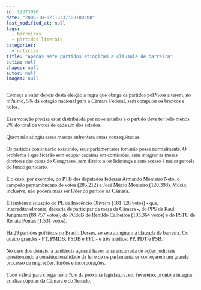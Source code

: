 ```yaml
---
id: 12373090
date: "2006-10-02T15:37:00+00:00"
last_modified_at: null
tags:
  - barreiras
  - partidos-liberais
categories:
  - noticias
title: "Apenas sete partidos atingiram a cláusula de barreira"
sutia: null
chapeu: null
autor: null
imagem: null
---
```

<p><P><FONT face=Verdana>Começa a valer depois desta eleição a regra que obriga os partidos pol?ticos a terem, no m?nimo, 5% da votação nacional para a Câmara Federal, sem computar os brancos e nulos.<BR><BR>Essa votação precisa estar distribu?da por nove estados e o partido deve ter pelo menos 2% do total de votos de cada um dos estados.<BR><BR>Quem não atingiu essas marcas enfrentará duras conseqüências. <BR><BR>Os partidos continuarão existindo, seus parlamentares tomarão posse normalmente. O problema é que ficarão sem ocupar cadeiras em comissões, sem integrar as mesas diretoras das casas do Congresso, sem direito a ter liderança e sem acesso à maior parcela do fundo partidário.<BR><BR>É o caso, por exemplo, do PTB dos deputados federais Armando Monteiro Neto, o campeão pernambucano de votos (205.212) e José Múcio Monteiro (120.398). Múcio, inclusive, não poderá mais ser l?der do partido na Câmara.<BR><BR>É também a situação do PL de Inocêncio Oliveira (181.126 votos) - que, inacreditavelmente, deixaria de participar da mesa da Câmara -, do PPS de Raul Jungmann (88.757 votos), do PCdoB de Renildo Calheiros (103.364 votos) e do PSTU de Renata Pontes (1.531 votos). <BR><BR>Há 29 partidos pol?ticos no Brasil. Desses, só sete atingiram a cláusula de barreira. Os quatro grandes - PT, PMDB, PSDB e PFL - e três médios: PP, PDT e PSB.<BR><BR>No caso dos demais, a tendência agora é haver uma enxurrada de ações judiciais questionando a constitucionalidade da lei e de os parlamentares começarem um grande processo de migrações, fusões e incorporações. <BR><BR>Tudo valerá para chegar ao in?cio da próxima legislatura, em fevereiro, pronto a integrar as altas cúpulas da Câmara e do Senado.</P></FONT> </p>

